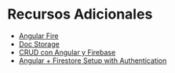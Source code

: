 # Recursos Adicionales
- [Angular Fire](https://github.com/angular/angularfire)
- [Doc Storage](https://github.com/angular/angularfire/blob/master/docs/storage.md#cloud-storage)
- [CRUD con Angular y Firebase](https://www.youtube.com/watch?v=t_YSrxj0wGY&list=PLTg7E2ObeSjYrE-_1hg7FnpcysTi8NTzC)
- [Angular + Firestore Setup with Authentication](https://www.youtube.com/watch?v=KpfJCEvpS9g&t=159s)